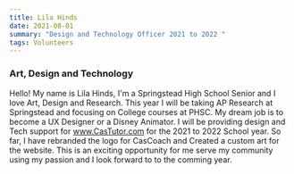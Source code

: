 ```yaml
---
title: Lila Hinds
date: 2021-08-01
summary: "Design and Technology Officer 2021 to 2022 "
tags: Volunteers
---
```

### Art, Design and Technology

Hello! My name is Lila Hinds, I'm a Springstead High School Senior and I love Art, Design and Research. This year I will be taking AP Research at Springstead and focusing on College courses
at PHSC. My dream job  is to become a UX Designer or a Disney Animator. I will be providing design and Tech support for www.CasTutor.com for the 2021 to 2022 School year. So far, I have rebranded the  logo for CasCoach and Created a custom art for the website. This is an exciting opportunity for me serve my community using my passion and I look forward to
to the comming year.
